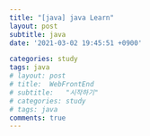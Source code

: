 ```yaml
---
title: "[java] java Learn"
layout: post
subtitle: java
date: '2021-03-02 19:45:51 +0900'

categories: study
tags: java
# layout: post
# title:  WebFrontEnd
# subtitle:   "시작하기"
# categories: study
# tags: java
comments: true
---
```


